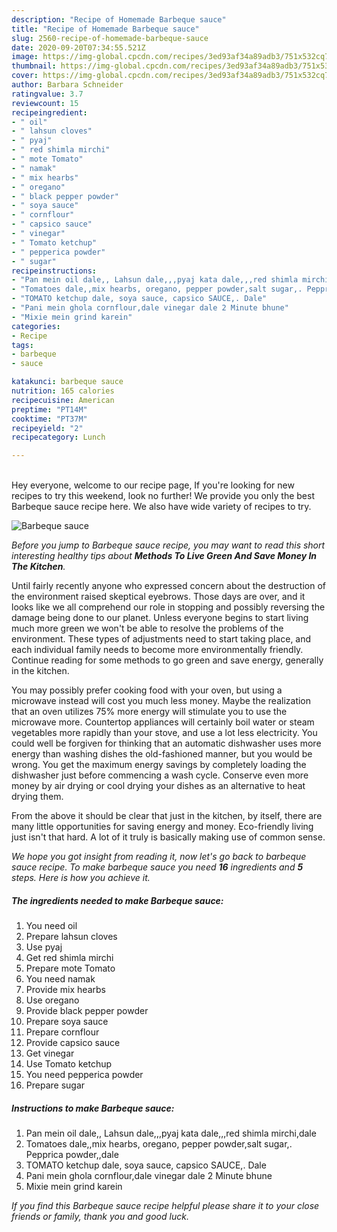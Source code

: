 ```yaml
---
description: "Recipe of Homemade Barbeque sauce"
title: "Recipe of Homemade Barbeque sauce"
slug: 2560-recipe-of-homemade-barbeque-sauce
date: 2020-09-20T07:34:55.521Z
image: https://img-global.cpcdn.com/recipes/3ed93af34a89adb3/751x532cq70/barbeque-sauce-recipe-main-photo.jpg
thumbnail: https://img-global.cpcdn.com/recipes/3ed93af34a89adb3/751x532cq70/barbeque-sauce-recipe-main-photo.jpg
cover: https://img-global.cpcdn.com/recipes/3ed93af34a89adb3/751x532cq70/barbeque-sauce-recipe-main-photo.jpg
author: Barbara Schneider
ratingvalue: 3.7
reviewcount: 15
recipeingredient:
- " oil"
- " lahsun cloves"
- " pyaj"
- " red shimla mirchi"
- " mote Tomato"
- " namak"
- " mix hearbs"
- " oregano"
- " black pepper powder"
- " soya sauce"
- " cornflour"
- " capsico sauce"
- " vinegar"
- " Tomato ketchup"
- " pepperica powder"
- " sugar"
recipeinstructions:
- "Pan mein oil dale,, Lahsun dale,,,pyaj kata dale,,,red shimla mirchi,dale"
- "Tomatoes dale,,mix hearbs, oregano, pepper powder,salt sugar,. Pepprica powder,,dale"
- "TOMATO ketchup dale, soya sauce, capsico SAUCE,. Dale"
- "Pani mein ghola cornflour,dale vinegar dale 2 Minute bhune"
- "Mixie mein grind karein"
categories:
- Recipe
tags:
- barbeque
- sauce

katakunci: barbeque sauce 
nutrition: 165 calories
recipecuisine: American
preptime: "PT14M"
cooktime: "PT37M"
recipeyield: "2"
recipecategory: Lunch

---
```

<br>
Hey everyone, welcome to our recipe page, If you're looking for new recipes to try this weekend, look no further! We provide you only the best Barbeque sauce recipe here. We also have wide variety of recipes to try.
<br>


![Barbeque sauce](https://img-global.cpcdn.com/recipes/3ed93af34a89adb3/751x532cq70/barbeque-sauce-recipe-main-photo.jpg)

<i>Before you jump to Barbeque sauce recipe, you may want to read this short interesting healthy tips about 
<strong>Methods To Live Green And Save Money In The Kitchen</strong>.</i>
</br>

Until fairly recently anyone who expressed concern about the destruction of the environment raised skeptical eyebrows. Those days are over, and it looks like we all comprehend our role in stopping and possibly reversing the damage being done to our planet. Unless everyone begins to start living much more green we won't be able to resolve the problems of the environment. These types of adjustments need to start taking place, and each individual family needs to become more environmentally friendly. Continue reading for some methods to go green and save energy, generally in the kitchen.

You may possibly prefer cooking food with your oven, but using a microwave instead will cost you much less money. Maybe the realization that an oven utilizes 75% more energy will stimulate you to use the microwave more. Countertop appliances will certainly boil water or steam vegetables more rapidly than your stove, and use a lot less electricity. You could well be forgiven for thinking that an automatic dishwasher uses more energy than washing dishes the old-fashioned manner, but you would be wrong. You get the maximum energy savings by completely loading the dishwasher just before commencing a wash cycle. Conserve even more money by air drying or cool drying your dishes as an alternative to heat drying them.

From the above it should be clear that just in the kitchen, by itself, there are many little opportunities for saving energy and money. Eco-friendly living just isn't that hard. A lot of it truly is basically making use of common sense.


<i>We hope you got insight from reading it, now let's go back to barbeque sauce recipe. To make barbeque sauce you need <strong>16</strong> ingredients and <strong>5</strong> steps. Here is how you achieve it.
</i>

##### The ingredients needed to make Barbeque sauce:

1. You need  oil
1. Prepare  lahsun cloves
1. Use  pyaj
1. Get  red shimla mirchi
1. Prepare  mote Tomato
1. You need  namak
1. Provide  mix hearbs
1. Use  oregano
1. Provide  black pepper powder
1. Prepare  soya sauce
1. Prepare  cornflour
1. Provide  capsico sauce
1. Get  vinegar
1. Use  Tomato ketchup
1. You need  pepperica powder
1. Prepare  sugar


##### Instructions to make Barbeque sauce:

1. Pan mein oil dale,, Lahsun dale,,,pyaj kata dale,,,red shimla mirchi,dale
1. Tomatoes dale,,mix hearbs, oregano, pepper powder,salt sugar,. Pepprica powder,,dale
1. TOMATO ketchup dale, soya sauce, capsico SAUCE,. Dale
1. Pani mein ghola cornflour,dale vinegar dale 2 Minute bhune
1. Mixie mein grind karein


<i>If you find this Barbeque sauce recipe helpful please share it to your close friends or family, thank you and good luck.</i>
